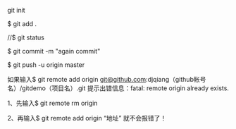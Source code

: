 git init

 

$ git add .

//$ git status

$ git commit -m "again commit"

$ git push -u origin master

 

如果输入$ git remote add origin git@github.com:djqiang（github帐号名）/gitdemo（项目名）.git    提示出错信息：fatal: remote origin already exists.

1、先输入$ git remote rm origin

 

2、再输入$ git remote add origin “地址”  就不会报错了！